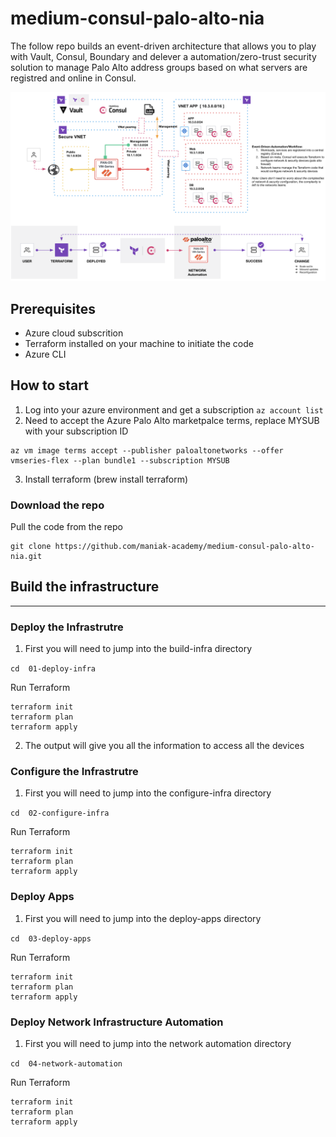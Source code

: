 # medium-consul-palo-alto-nia

The follow repo builds an event-driven architecture that allows you to play with Vault, Consul, Boundary and delever a automation/zero-trust security solution to manage Palo Alto address groups based on what servers are registred and online in Consul.


![title](./images/consulnia.png)


## Prerequisites 

* Azure cloud subscrition
* Terraform installed on your machine to initiate the code
* Azure CLI

## How to start 

1. Log into your azure environment and get a subscription ```az account list ``` 
2. Need to accept the Azure Palo Alto marketpalce terms, replace MYSUB with your subscription ID

```
az vm image terms accept --publisher paloaltonetworks --offer vmseries-flex --plan bundle1 --subscription MYSUB
```
3. Install terraform  (brew install terraform)

### Download the repo
Pull the code from the repo 

``` 
git clone https://github.com/maniak-academy/medium-consul-palo-alto-nia.git
```

## Build the infrastructure
----------------------------------

### Deploy the Infrastrutre

1. First you will need to jump into the build-infra directory 

``` cd  01-deploy-infra ```

Run Terraform

```
terraform init
terraform plan
terraform apply 
```

2. The output will give you all the information to access all the devices

### Configure the Infrastrutre

1. First you will need to jump into the configure-infra directory 

``` cd  02-configure-infra ```

Run Terraform

```
terraform init
terraform plan
terraform apply 
```



### Deploy Apps

1. First you will need to jump into the deploy-apps directory 

``` cd  03-deploy-apps ```

Run Terraform

```
terraform init
terraform plan
terraform apply 
```


### Deploy Network Infrastructure Automation

1. First you will need to jump into the network automation directory 

``` cd  04-network-automation ```

Run Terraform

```
terraform init
terraform plan
terraform apply 
```